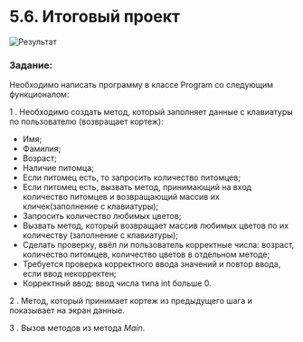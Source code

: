 # 5.6. Итоговый проект
![Результат](/SkillFactory/img/module5_result.png)

### Задание:

Необходимо написать программу в классе Program со следующим функционалом:

1 . Необходимо создать метод, который заполняет данные с клавиатуры по пользователю (возвращает кортеж):
* Имя;
* Фамилия;
* Возраст;
* Наличие питомца;
* Если питомец есть, то запросить количество питомцев;
* Если питомец есть, вызвать метод, принимающий на вход количество питомцев и возвращающий массив их кличек(заполнение с клавиатуры);
* Запросить количество любимых цветов;
* Вызвать метод, который возвращает массив любимых цветов по их количеству (заполнение с клавиатуры);
* Сделать проверку, ввёл ли пользователь корректные числа: возраст, количество питомцев, количество цветов в отдельном методе;
* Требуется проверка корректного ввода значений и повтор ввода, если ввод некорректен;
* Корректный ввод: ввод числа типа int больше 0.

2 . Метод, который принимает кортеж из предыдущего шага и показывает на экран данные.

3 . Вызов методов из метода *Main*.
